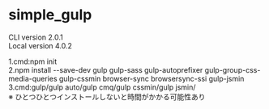 simple_gulp
===========
  
CLI version 2.0.1  
Local version 4.0.2  
  
1.cmd:npm init  
2.npm install --save-dev gulp gulp-sass gulp-autoprefixer gulp-group-css-media-queries gulp-cssmin browser-sync browsersync-ssi gulp-jsmin  
3.cmd:gulp/gulp auto/gulp cmq/gulp cssmin/gulp jsmin/  
※ ひとつひとつインストールしないと時間がかかる可能性あり
